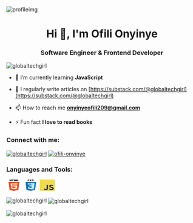 <img alt="profileimg" src="https://s3.amazonaws.com/shecodesio-production/uploads/files/000/144/060/original/Beige_and_Brown_Minimalist_Fashion_Designer_Twitter_Header.png?1726616758">

<h1 align="center">Hi 👋, I'm Ofili Onyinye</h1>
<h3 align="center">Software Engineer & Frontend Developer</h3>

<p align="left"> <img src="https://komarev.com/ghpvc/?username=globaltechgirl&label=Profile%20views&color=0e75b6&style=flat" alt="globaltechgirl" /> </p>

- 🌱 I’m currently learning **JavaScript**

- 📝 I regularly write articles on [https://substack.com/@globaltechgirl](https://substack.com/@globaltechgirl)

- 📫 How to reach me **onyinyeofili209@gmail.com**

- ⚡ Fun fact **I love to read books**

<h3 align="left">Connect with me:</h3>
<p align="left">
<a href="https://twitter.com/globaltechgirl" target="blank"><img align="center" src="https://raw.githubusercontent.com/rahuldkjain/github-profile-readme-generator/master/src/images/icons/Social/twitter.svg" alt="globaltechgirl" height="30" width="40" /></a>
<a href="https://linkedin.com/in/ofili-onyinye" target="blank"><img align="center" src="https://raw.githubusercontent.com/rahuldkjain/github-profile-readme-generator/master/src/images/icons/Social/linked-in-alt.svg" alt="ofili-onyinye" height="30" width="40" /></a>
</p>

<h3 align="left">Languages and Tools:</h3>
<p align="left"> <img alt="HTML" src="https://raw.githubusercontent.com/github/explore/80688e429a7d4ef2fca1e82350fe8e3517d3494d/topics/html/html.png?size=48" height="30" width="40"> <img alt="CSS" src="https://raw.githubusercontent.com/github/explore/80688e429a7d4ef2fca1e82350fe8e3517d3494d/topics/css/css.png?size=48" height="30" width="40"> <img alt="JavaScript" src="https://raw.githubusercontent.com/github/explore/80688e429a7d4ef2fca1e82350fe8e3517d3494d/topics/javascript/javascript.png?size=48" height="30" width="40"> </p>

<p><img align="left" src="https://github-readme-stats.vercel.app/api/top-langs?username=globaltechgirl&show_icons=true&locale=en&layout=compact" alt="globaltechgirl" /></p>

<p>&nbsp;<img align="center" src="https://github-readme-stats.vercel.app/api?username=globaltechgirl&show_icons=true&locale=en" alt="globaltechgirl" /></p>

<p><img align="center" src="https://github-readme-streak-stats.herokuapp.com/?user=globaltechgirl&" alt="globaltechgirl" /></p>
